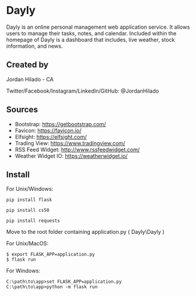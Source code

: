 # Dayly

Dayly is an online personal management web application service. It allows users to manage their tasks, notes, and calendar. Included within the homepage of Dayly is a dashboard that includes, live weather, stock information, and news.

## Created by
Jordan Hilado - CA

Twitter/Facebook/Instagram/LinkedIn/GitHub: @JordanHilado

## Sources
* Bootstrap: https://getbootstrap.com/
* Favicon: https://favicon.io/
* Elfsight: https://elfsight.com/ 
* Trading View: https://www.tradingview.com/
* RSS Feed Widget: http://www.rssfeedwidget.com/
* Weather Widget IO: https://weatherwidget.io/

## Install

For Unix/Windows: 

```
pip install flask
```
```
pip install cs50
```
```
pip install requests
```

Move to the root folder containing application.py ( Dayly\Dayly )

For Unix/MacOS:
```
$ export FLASK_APP=application.py
$ flask run
```
For Windows:
```
C:\path\to\app>set FLASK_APP=application.py
C:\path\to\app>python -m flask run
```

